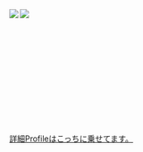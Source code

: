 <a href="https://github.com/anuraghazra/github-readme-stats">
  <img align="left" src="https://github-readme-stats.vercel.app/api?username=usho64k&count_private=true&show_icons=true" />
</a>
<a href="https://github.com/anuraghazra/github-readme-stats">
  <img align="left" src="https://github-readme-stats.vercel.app/api/top-langs/?username=usho64k&langs_count=8" />
</a><br><br><br><br><br><br><br><br><br><br><br><br><br>
<a href="https://usho64k.github.io/">詳細Profileはこっちに乗せてます。</a><br>
  
  
<!--
**usho64k/usho64k** is a ✨ _special_ ✨ repository because its `README.md` (this file) appears on your GitHub profile.

Here are some ideas to get you started:

- 🔭 I’m currently working on ...
- 🌱 I’m currently learning ...
- 👯 I’m looking to collaborate on ...
- 🤔 I’m looking for help with ...
- 💬 Ask me about ...
- 📫 How to reach me: ...
- 😄 Pronouns: ...
- ⚡ Fun fact: ...
-->
